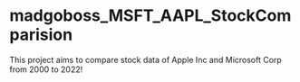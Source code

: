 # madgoboss_MSFT_AAPL_StockComparision

This project aims to compare stock data of Apple Inc and Microsoft Corp from 2000 to 2022!
